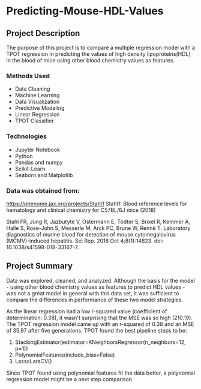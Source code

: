 # Predicting-Mouse-HDL-Values

## Project Description
The purpose of this project is to compare a multiple regression model with a TPOT regression in predicting the values
of high density lipoproteins(HDL) in the blood of mice using other blood chemistry values as features.

### Methods Used

* Data Cleaning
* Machine Learning
* Data Visualization
* Predictive Modeling
* Linear Regression
* TPOT Classifier

### Technologies

* Jupyter Notebook
* Python
* Pandas and numpy
* Scikit-Learn
* Seaborn and Matplotlib

### Data was obtained from:
https://phenome.jax.org/projects/Stahl1
Stahl1: Blood reference levels for hematology and clinical chemistry for C57BL/6J mice (2018)

Stahl FR, Jung R, Jazbutyte V, Ostermann E, Tödter S, Brixel R, Kemmer A, Halle S, Rose-John S, Messerle M,
 Arck PC, Brune W, Renné T. Laboratory diagnostics of murine blood for detection of mouse cytomegalovirus (MCMV)-induced hepatitis.
 Sci Rep. 2018 Oct 4;8(1):14823. doi: 10.1038/s41598-018-33167-7.

## Project Summary

Data was explored, cleaned, and analyzed. Although the basis for the model - using other blood chemistry values
as features to predict HDL values - was not a great model in general with this data set, it was sufficient to compare 
the differences in performance of these two model strategies.

As the linear regression had a low r-squared value (coefficient of determination: 0.38), it
wasn't surprising that the MSE was so high (210.19).
The TPOT regression model came up with an r-squared of 0.38 and an MSE of 35.97 after five generations.
TPOT found the best pipeline steps to be:
1. StackingEstimator(estimator=KNeighborsRegressor(n_neighbors=12, p=1))
2. PolynomialFeatures(include_bias=False)
3. LassoLarsCV()

Since TPOT found using polynomial features fit the data better, a polynomial regression model might be
a next step comparison.

